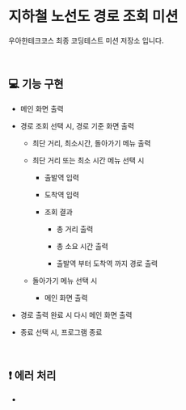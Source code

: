 # 지하철 노선도 경로 조회 미션

우아한테크코스 최종 코딩테스트 미션 저장소 입니다.

<br>

## :computer: 기능 구현

- 메인 화면 출력

- 경로 조회 선택 시, 경로 기준 화면 출력
    
    - 최단 거리, 최소시간, 돌아가기 메뉴 출력
    
    - 최단 거리 또는 최소 시간 메뉴 선택 시

        - 출발역 입력
    
        - 도착역 입력
    
        - 조회 결과
        
          - 총 거리 출력
        
          - 총 소요 시간 출력
        
          - 출발역 부터 도착역 까지 경로 출력
    
    - 돌아가기 메뉴 선택 시
      
      - 메인 화면 출력

- 경로 출력 완료 시 다시 메인 화면 출력
  
- 종료 선택 시, 프로그램 종료

<br>

## :exclamation: 에러 처리

- 
